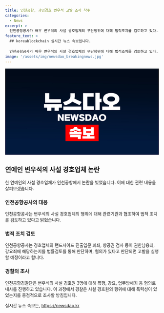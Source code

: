 ```yaml
---
title: 인천공항, 과잉경호 변우석 고발 조사 착수
categories:
  - News
excerpt: >
  인천공항공사가 배우 변우석의 사설 경호업체의 무단행위에 대해 법적조치를 검토하고 있다. 이에 대한 고발과 관련된 건은 관계기관과 함께 논의 중이며, 경찰도 내사를 진행 중이다. 경호업체의 랜드사이드 진출입문 폐쇄, 항공권 검사 등이 권한남용죄, 강요죄에 해당하는지 법률적으로 검토 중이다. 경찰은 CCTV 등을 토대로 사설 경호원들의 행위에 대해 조사 중이며, 변우석을 보기 위해 몰려든 팬들에게 플래시를 비추는 행위에 대해도 주목하고 있다. 
feature_text: >
  ## koreablockchain 실시간 뉴스 속보입니다.

  인천공항공사가 배우 변우석의 사설 경호업체의 무단행위에 대해 법적조치를 검토하고 있다. 이에 대한 고발과 관련된 건은 관계기관과 함께 논의 중이며, 경찰도 내사를 진행 중이다. 경호업체의 랜드사이드 진출입문 폐쇄, 항공권 검사 등이 권한남용죄, 강요죄에 해당하는지 법률적으로 검토 중이다. 경찰은 CCTV 등을 토대로 사설 경호원들의 행위에 대해 조사 중이며, 변우석을 보기 위해 몰려든 팬들에게 플래시를 비추는 행위에 대해도 주목하고 있다. 
image: '/assets/img/newsdao_breakingnews.jpg'
---
```


<p><img src="/assets/img/newsdao_breakingnews.jpg" alt="koreablockchain 속보" /></p>

<h2 data-ke-size="size26">연예인 변우석의 사설 경호업체 논란</h2>

<p data-ke-size="size16">한 연예인의 사설 경호업체가 인천공항에서 논란을 빚었습니다. 이에 대한 관련 내용을 살펴보겠습니다.</p>

<h3>인천공항공사의 대응</h3>

<p data-ke-size="size16">인천공항공사는 변우석의 사설 경호업체의 행위에 대해 관련기관과 협조하여 법적 조치를 검토하고 있다고 밝혔습니다.</p>

<h3>법적 조치 검토</h3>

<p data-ke-size="size16">인천공항공사는 경호업체의 랜드사이드 진출입문 폐쇄, 항공권 검사 등이 권한남용죄, 강요죄에 해당하는지를 법률검토를 통해 판단하며, 혐의가 있다고 판단되면 고발을 실행할 예정이라고 합니다.</p>

<h3>경찰의 조사</h3>

<p data-ke-size="size16">인천공항경찰단은 변우석의 사설 경호원 3명에 대해 폭행, 강요, 업무방해죄 등 혐의로 내사를 진행하고 있습니다. 이 과정에서 경찰은 사설 경호원의 행위에 대해 폭력성이 있었는지를 중점적으로 조사할 방침입니다.</p>
실시간 뉴스 속보는, <a href="https://newsdao.kr" rel="dofollow">https://newsdao.kr</a>


